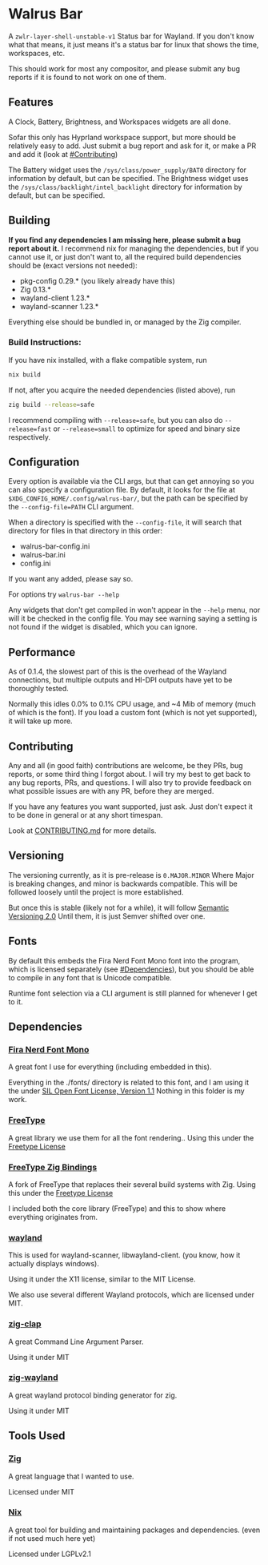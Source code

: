 # Walrus Bar
A `zwlr-layer-shell-unstable-v1` Status bar for Wayland.
If you don't know what that means, it just means it's a status bar for linux
that shows the time, workspaces, etc.

This should work for most any compositor, and please submit any 
bug reports if it is found to not work on one of them.

## Features
A Clock, Battery, Brightness, and Workspaces widgets are all done.

Sofar this only has Hyprland workspace support, but more should be relatively easy to add.
Just submit a bug report and ask for it, or make a PR and add it (look at [#Contributing](#Contributing))

The Battery widget uses the `/sys/class/power_supply/BAT0` directory for information by default, but can be specified.
The Brightness widget uses the `/sys/class/backlight/intel_backlight` directory for information by default, but can be specified.

## Building
**If you find any dependencies I am missing here, please submit a bug report about it.**
I recommend nix for managing the dependencies, but if you cannot use it, or just don't want to,
all the required build dependencies should be (exact versions not needed):

- pkg-config 0.29.* (you likely already have this)
- Zig 0.13.*
- wayland-client 1.23.*
- wayland-scanner 1.23.*

Everything else should be bundled in, or managed by the Zig compiler.

### Build Instructions:
If you have nix installed, with a flake compatible system, run
```sh
nix build
```

If not, after you acquire the needed dependencies (listed above), run
```sh
zig build --release=safe
```

I recommend compiling with `--release=safe`, but you can also do `--release=fast` or `--release=small`
to optimize for speed and binary size respectively.

## Configuration
Every option is available via the CLI args, but that can get annoying so you can also specify a configuration file.
By default, it looks for the file at `$XDG_CONFIG_HOME/.config/walrus-bar/`, but the path
can be specified by the `--config-file=PATH` CLI argument.

When a directory is specified with the `--config-file`, it will search that directory for files in that directory in this order:
- walrus-bar-config.ini
- walrus-bar.ini
- config.ini

If you want any added, please say so.

For options try `walrus-bar --help`

Any widgets that don't get compiled in won't appear in the `--help` menu, nor will it be checked
in the config file. You may see warning saying a setting is not found if the widget is disabled, which you can ignore.

## Performance
As of 0.1.4, the slowest part of this is the overhead of the Wayland connections,
but multiple outputs and HI-DPI outputs have yet to be thoroughly tested.

Normally this idles 0.0% to 0.1% CPU usage, and ~4 Mib of memory (much of which is the font).
If you load a custom font (which is not yet supported), it will take up more.

## Contributing
Any and all (in good faith) contributions are welcome, be they PRs, bug reports, or some third thing I forgot about.
I will try my best to get back to any bug reports, PRs, and questions. I will also try to provide feedback on what possible issues are with any
PR, before they are merged.

If you have any features you want supported, just ask.
Just don't expect it to be done in general or at any short timespan.

Look at [CONTRIBUTING.md](CONTRIBUTING.md) for more details.

## Versioning
The versioning currently, as it is pre-release is `0.MAJOR.MINOR`
Where Major is breaking changes, and minor is backwards compatible.
This will be followed loosely until the project is more established.

But once this is stable (likely not for a while), it will follow [Semantic Versioning 2.0](https://semver.org/)
Until them, it is just Semver shifted over one.

## Fonts
By default this embeds the Fira Nerd Font Mono font into the program,
which is licensed separately (see [#Dependencies](#Dependencies)), but you should be able to
compile in any font that is Unicode compatible.

Runtime font selection via a CLI argument is still planned for whenever I get to it.

## Dependencies
### [Fira Nerd Font Mono](https://www.nerdfonts.com/)
A great font I use for everything (including embedded in this).

Everything in the ./fonts/ directory is related to this font, and I am using it the under [SIL Open Font License, Version 1.1](fonts/LICENSE)
Nothing in this folder is my work.

### [FreeType](https://freetype.org/)
A great library we use them for all the font rendering..
Using this under the [Freetype License](https://freetype.org/license.html)

### [FreeType Zig Bindings](https://github.com/hexops/freetype#e8c5b37f320db03acba410d993441815bc809606)
A fork of FreeType that replaces their several build systems with Zig.
Using this under the [Freetype License](https://freetype.org/license.html)

I included both the core library (FreeType) and this to show where everything originates from.

### [wayland](https://wayland.freedesktop.org/)
This is used for wayland-scanner, libwayland-client. (you know, how it actually displays windows).

Using it under the X11 license, similar to the MIT License.

We also use several different Wayland protocols, which are licensed under MIT.

### [zig-clap](https://github.com/Hejsil/zig-clap/)
A great Command Line Argument Parser.

Using it under MIT

### [zig-wayland](https://codeberg.org/ifreund/zig-wayland)
A great wayland protocol binding generator for zig.

Using it under MIT

## Tools Used
### [Zig](https://ziglang.org/)
A great language that I wanted to use.

Licensed under MIT

### [Nix](https://nixos.org/)
A great tool for building and maintaining packages and dependencies.
(even if not used much here yet)

Licensed under LGPLv2.1

